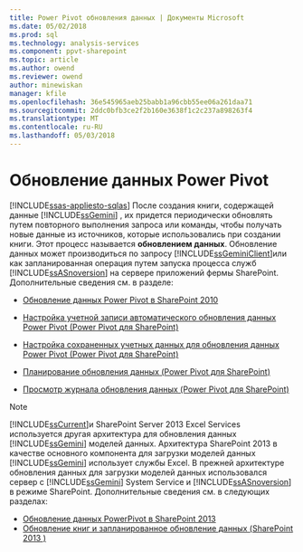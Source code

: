 ```yaml
---
title: Power Pivot обновления данных | Документы Microsoft
ms.date: 05/02/2018
ms.prod: sql
ms.technology: analysis-services
ms.component: ppvt-sharepoint
ms.topic: article
ms.author: owend
ms.reviewer: owend
author: minewiskan
manager: kfile
ms.openlocfilehash: 36e545965aeb25babb1a96cbb55ee06a261daa71
ms.sourcegitcommit: 2ddc0bfb3ce2f2b160e3638f1c2c237a898263f4
ms.translationtype: MT
ms.contentlocale: ru-RU
ms.lasthandoff: 05/03/2018
---
```

# <a name="power-pivot-data-refresh"></a>Обновление данных Power Pivot
[!INCLUDE[ssas-appliesto-sqlas](../../includes/ssas-appliesto-sqlas.md)]
  После создания книги, содержащей данные [!INCLUDE[ssGemini](../../includes/ssgemini-md.md)] , их придется периодически обновлять путем повторного выполнения запроса или команды, чтобы получать новые данные из источников, которые использовались при создании книги. Этот процесс называется **обновлением данных**. Обновление данных может производиться по запросу [!INCLUDE[ssGeminiClient](../../includes/ssgeminiclient-md.md)]или как запланированная операция путем запуска процесса служб [!INCLUDE[ssASnoversion](../../includes/ssasnoversion-md.md)] на сервере приложений фермы SharePoint. Дополнительные сведения см. в разделе:  
  
-   [Обновление данных Power Pivot в SharePoint 2010](http://msdn.microsoft.com/en-us/01b54e6f-66e5-485c-acaa-3f9aa53119c9)  
  
-   [Настройка учетной записи автоматического обновления данных Power Pivot (Power Pivot для SharePoint)](http://msdn.microsoft.com/en-us/81401eac-c619-4fad-ad3e-599e7a6f8493)  
  
-   [Настройка сохраненных учетных данных для обновления данных Power Pivot (Power Pivot для SharePoint)](http://msdn.microsoft.com/en-us/987eff0f-bcfe-4bbd-81e0-9aca993a2a75)  
  
-   [Планирование обновления данных (Power Pivot для SharePoint)](http://msdn.microsoft.com/en-us/8571208f-6aae-4058-83c6-9f916f5e2f9b)  
  
-   [Просмотр журнала обновления данных (Power Pivot для SharePoint)](../../analysis-services/power-pivot-sharepoint/view-data-refresh-history-power-pivot-for-sharepoint.md)  
  
> [!NOTE]  
>  [!INCLUDE[ssCurrent](../../includes/sscurrent-md.md)]и SharePoint Server 2013 Excel Services используется другая архитектура для обновления данных [!INCLUDE[ssGemini](../../includes/ssgemini-md.md)] моделей данных. Архитектура SharePoint 2013 в качестве основного компонента для загрузки моделей данных [!INCLUDE[ssGemini](../../includes/ssgemini-md.md)] использует службы Excel. В прежней архитектуре обновления данных для загрузки моделей данных использовался сервер с [!INCLUDE[ssGemini](../../includes/ssgemini-md.md)] System Service и [!INCLUDE[ssASnoversion](../../includes/ssasnoversion-md.md)] в режиме SharePoint. Дополнительные сведения см. в следующих разделах:  
>   
>  -   [Обновление данных PowerPivot в SharePoint 2013](../../analysis-services/power-pivot-sharepoint/power-pivot-data-refresh-with-sharepoint-2013.md)  
> -   [Обновление книг и запланированное обновление данных (SharePoint 2013 )](../../analysis-services/instances/install-windows/upgrade-workbooks-and-scheduled-data-refresh-sharepoint-2013.md)  
  
  
